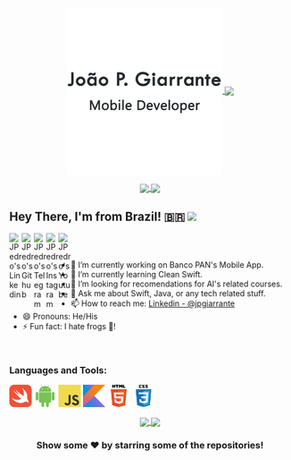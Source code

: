 <p align="center">
  <a href="#">
    <img align="center" width="280" src="signature.png" />
  </a>
  <a href="#">
    <img align="center" width="510" src="banner.gif" />
  </a>
</p>

<p align="center">
  <a href="https://github.com/anuraghazra/github-readme-stats">
    <img
      align="center"
      src="https://github-readme-stats.vercel.app/api/top-langs/?username=jpedrosg&layout=compact"
    />
  </a>
  <a href="https://github.com/anuraghazra/github-readme-stats">
    <img
      align="center"
      height="165"
      src="https://github-readme-stats.vercel.app/api?username=jpedrosg&count_private=true&show_icons=true&custom_title=Github%20Status&hide=issues"
    />
  </a>
</p>

## Hey There, I'm from Brazil! 🇧🇷  <img src="https://raw.githubusercontent.com/iampavangandhi/iampavangandhi/master/gifs/Hi.gif" width="30px"></h2>


<a href="https://www.linkedin.com/in/jpgiarrante/">
  <img align="left" alt="JPedro's Linkedin" width="22px" src="https://cdn.jsdelivr.net/npm/simple-icons@v3/icons/linkedin.svg" />
</a>
<a href="https://github.com/jpedrosg">
  <img align="left" alt="JPedro's Github" width="22px" src="https://cdn.jsdelivr.net/npm/simple-icons@v3/icons/github.svg" />
</a>
<a href="https://t.me/jpedro_g">
  <img align="left" alt="JPedro's Telegram" width="22px" src="https://cdn.jsdelivr.net/npm/simple-icons@v3/icons/telegram.svg" />
</a>
<a href="https://instagram.com/jpedro_g/">
  <img align="left" alt="JPedro's Instagram" width="22px" src="https://cdn.jsdelivr.net/npm/simple-icons@v3/icons/instagram.svg" />
</a>
<a href="https://www.youtube.com/channel/UCF6Y0zQGtzzPezcMmJXUQTA?view_as=subscriber">
  <img align="left" alt="JPedro's Youtube" width="22px" src="https://cdn.jsdelivr.net/npm/simple-icons@v3/icons/youtube.svg" />
</a>

<br/>
<br/>

- 🔭 I’m currently working on Banco PAN's Mobile App.
- 🌱 I’m currently learning Clean Swift.
- 🤔 I’m looking for recomendations for AI's related courses.
- 💬 Ask me about Swift, Java, or any tech related stuff.
- 📫 How to reach me: [Linkedin - @jpgiarrante](https://www.linkedin.com/in/jpgiarrante/)
- 😄 Pronouns: He/His
- ⚡ Fun fact: I hate frogs 🐸!
<br/>

### Languages and Tools:

<code><img height="40" src="https://raw.githubusercontent.com/github/explore/80688e429a7d4ef2fca1e82350fe8e3517d3494d/topics/swift/swift.png"></code>
<code><img height="40" src="https://raw.githubusercontent.com/github/explore/80688e429a7d4ef2fca1e82350fe8e3517d3494d/topics/android/android.png"></code>
<code><img height="40" src="https://raw.githubusercontent.com/github/explore/80688e429a7d4ef2fca1e82350fe8e3517d3494d/topics/javascript/javascript.png"></code>
<code><img height="40" src="https://raw.githubusercontent.com/github/explore/80688e429a7d4ef2fca1e82350fe8e3517d3494d/topics/kotlin/kotlin.png"></code>
<code><img height="40" src="https://raw.githubusercontent.com/github/explore/80688e429a7d4ef2fca1e82350fe8e3517d3494d/topics/html/html.png"></code>
<code><img height="40" src="https://raw.githubusercontent.com/github/explore/80688e429a7d4ef2fca1e82350fe8e3517d3494d/topics/css/css.png"></code> 



<p align="center">
  <a href="https://github.com/anuraghazra/github-readme-stats">
    <img
      align="center"
      src="https://github-readme-stats.vercel.app/api/pin/?username=jpedrosg&repo=hangmanGame&theme=light"
    />
  </a>
  
  <a href="https://github.com/anuraghazra/github-readme-stats">
    <img
      align="center"
      src="https://github-readme-stats.vercel.app/api/pin/?username=jpedrosg&repo=cursoSwift&theme=light"
    />
  </a>
</p>


<div align="center">

### Show some ❤️ by starring some of the repositories!

</div>

